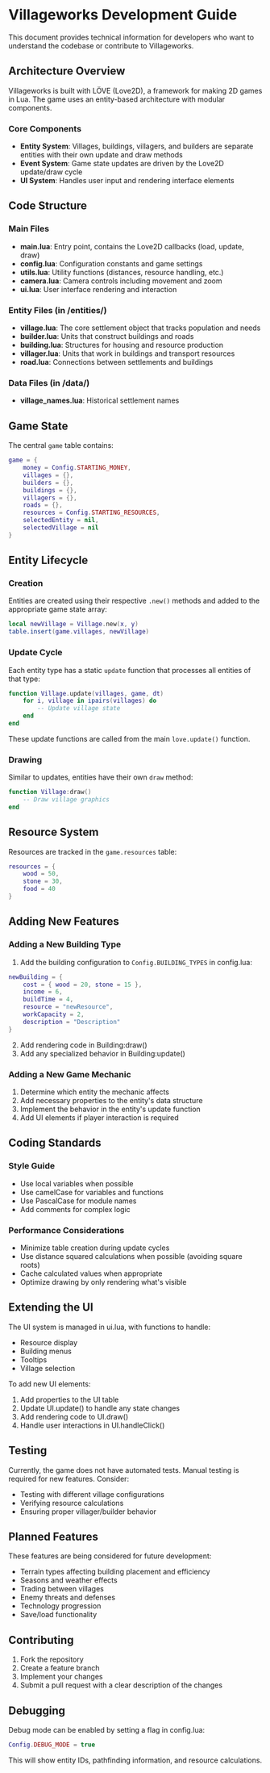 # Villageworks Development Guide

This document provides technical information for developers who want to understand the codebase or contribute to Villageworks.

## Architecture Overview

Villageworks is built with LÖVE (Love2D), a framework for making 2D games in Lua. The game uses an entity-based architecture with modular components.

### Core Components

- **Entity System**: Villages, buildings, villagers, and builders are separate entities with their own update and draw methods
- **Event System**: Game state updates are driven by the Love2D update/draw cycle
- **UI System**: Handles user input and rendering interface elements

## Code Structure

### Main Files

- **main.lua**: Entry point, contains the Love2D callbacks (load, update, draw)
- **config.lua**: Configuration constants and game settings
- **utils.lua**: Utility functions (distances, resource handling, etc.)
- **camera.lua**: Camera controls including movement and zoom
- **ui.lua**: User interface rendering and interaction

### Entity Files (in /entities/)

- **village.lua**: The core settlement object that tracks population and needs
- **builder.lua**: Units that construct buildings and roads
- **building.lua**: Structures for housing and resource production
- **villager.lua**: Units that work in buildings and transport resources
- **road.lua**: Connections between settlements and buildings

### Data Files (in /data/)

- **village_names.lua**: Historical settlement names

## Game State

The central `game` table contains:

```lua
game = {
    money = Config.STARTING_MONEY,
    villages = {},
    builders = {},
    buildings = {},
    villagers = {},
    roads = {},
    resources = Config.STARTING_RESOURCES,
    selectedEntity = nil,
    selectedVillage = nil
}
```

## Entity Lifecycle

### Creation

Entities are created using their respective `.new()` methods and added to the appropriate game state array:

```lua
local newVillage = Village.new(x, y)
table.insert(game.villages, newVillage)
```

### Update Cycle

Each entity type has a static `update` function that processes all entities of that type:

```lua
function Village.update(villages, game, dt)
    for i, village in ipairs(villages) do
        -- Update village state
    end
end
```

These update functions are called from the main `love.update()` function.

### Drawing

Similar to updates, entities have their own `draw` method:

```lua
function Village:draw()
    -- Draw village graphics
end
```

## Resource System

Resources are tracked in the `game.resources` table:

```lua
resources = { 
    wood = 50, 
    stone = 30, 
    food = 40 
}
```

## Adding New Features

### Adding a New Building Type

1. Add the building configuration to `Config.BUILDING_TYPES` in config.lua:

```lua
newBuilding = {
    cost = { wood = 20, stone = 15 },
    income = 6,
    buildTime = 4,
    resource = "newResource",
    workCapacity = 2,
    description = "Description"
}
```

2. Add rendering code in Building:draw()
3. Add any specialized behavior in Building:update()

### Adding a New Game Mechanic

1. Determine which entity the mechanic affects
2. Add necessary properties to the entity's data structure
3. Implement the behavior in the entity's update function
4. Add UI elements if player interaction is required

## Coding Standards

### Style Guide

- Use local variables when possible
- Use camelCase for variables and functions
- Use PascalCase for module names
- Add comments for complex logic

### Performance Considerations

- Minimize table creation during update cycles
- Use distance squared calculations when possible (avoiding square roots)
- Cache calculated values when appropriate
- Optimize drawing by only rendering what's visible

## Extending the UI

The UI system is managed in ui.lua, with functions to handle:

- Resource display
- Building menus
- Tooltips
- Village selection

To add new UI elements:

1. Add properties to the UI table
2. Update UI.update() to handle any state changes
3. Add rendering code to UI.draw()
4. Handle user interactions in UI.handleClick()

## Testing

Currently, the game does not have automated tests. Manual testing is required for new features. Consider:

- Testing with different village configurations
- Verifying resource calculations
- Ensuring proper villager/builder behavior

## Planned Features

These features are being considered for future development:

- Terrain types affecting building placement and efficiency
- Seasons and weather effects
- Trading between villages
- Enemy threats and defenses
- Technology progression
- Save/load functionality

## Contributing

1. Fork the repository
2. Create a feature branch
3. Implement your changes
4. Submit a pull request with a clear description of the changes

## Debugging

Debug mode can be enabled by setting a flag in config.lua:

```lua
Config.DEBUG_MODE = true
```

This will show entity IDs, pathfinding information, and resource calculations. 